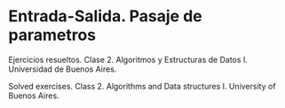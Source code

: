 # Entrada-Salida. Pasaje de parametros

Ejercicios resueltos. Clase 2. Algoritmos y Estructuras de Datos I. Universidad de Buenos Aires.

Solved exercises. Class 2. Algorithms and Data structures I. University of Buenos Aires.
